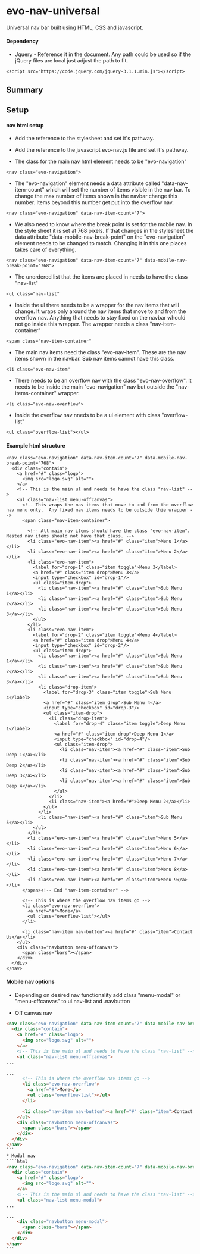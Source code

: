 # evo-nav-universal

Universal nav bar built using HTML, CSS and javascript.
#### Dependency
* Jquery - Reference it in the document.  Any path could be used so if the jQuery files are local just adjust the path to fit.
````shell
<script src="https://code.jquery.com/jquery-3.1.1.min.js"></script>
````

## Summary


## Setup

#### nav html setup

* Add the reference to the stylesheet and set it's pathway.

* Add the reference to the javascript evo-nav.js file and set it's pathway.

* The class for the main nav html element needs to be "evo-navigation"
````shell
<nav class="evo-navigation">
````

* The "evo-navigation" element needs a data attribute called "data-nav-item-count" which will set the number of items visible in the nav bar.  To change the max number of items shown in the navbar change this number. Items beyond this number get put into the overflow nav.
````shell
<nav class="evo-navigation" data-nav-item-count="7">
````

* We also need to know where the break point is set for the mobile nav.  In the style sheet it is set at 768 pixels.  If that changes in the stylesheet the data attribute "data-mobile-nav-break-point" on the "evo-navigation" element needs to be changed to match.  Changing it in this one places takes care of everything.
````shell
<nav class="evo-navigation" data-nav-item-count="7" data-mobile-nav-break-point="768">
````

* The unordered list that the items are placed in needs to have the class "nav-list"
````shell
<ul class="nav-list"
````

* Inside the ul there needs to be  a wrapper for the nav items that will change.  It wraps only around the nav items that move to and from the overflow nav.  Anything that needs to stay fixed on the navbar whould not go inside this wrapper.  The wrapper needs a class "nav-item-container"
````shell
<span class="nav-item-container"
````

* The main nav items need the class "evo-nav-item".  These are the nav items shown in the navbar.  Sub nav items cannot have this class.
````shell
<li class="evo-nav-item"
````

* There needs to be an overflow nav with the class "evo-nav-overflow".  It needs to be inside the main "evo-navigation" nav but outside the "nav-items-container" wrapper.
````shell
<li class="evo-nav-overflow">
````

* Inside the overflow nav nneds to be a ul element with class "overflow-list"
````shell
<ul class="overflow-list"></ul>
````

#### Example html structure
````shell        
<nav class="evo-navigation" data-nav-item-count="7" data-mobile-nav-break-point="768">
  <div class="contain">
    <a href="#" class="logo">
      <img src="logo.svg" alt="">
    </a>
    <!-- This is the main ul and needs to have the class "nav-list" -->
    <ul class="nav-list menu-offcanvas">
      <!-- This wraps the nav items that move to and from the overflow nav menu only.  Any fixed nav items needs to be outside thie wrapper -->
      <span class="nav-item-container">

        <!-- All main nav items should have the class "evo-nav-item".  Nested nav items should not have that class. -->
        <li class="evo-nav-item"><a href="#" class="item">Menu 1</a></li>
        <li class="evo-nav-item"><a href="#" class="item">Menu 2</a></li>
        <li class="evo-nav-item">
          <label for="drop-1" class="item toggle">Menu 3</label>
          <a href="#" class="item drop">Menu 3</a>
          <input type="checkbox" id="drop-1"/>
          <ul class="item-drop">
            <li class="nav-item"><a href="#" class="item">Sub Menu 1</a></li>
            <li class="nav-item"><a href="#" class="item">Sub Menu 2</a></li>
            <li class="nav-item"><a href="#" class="item">Sub Menu 3</a></li>
          </ul>
        </li>
        <li class="evo-nav-item">
          <label for="drop-2" class="item toggle">Menu 4</label>
          <a href="#" class="item drop">Menu 4</a>
          <input type="checkbox" id="drop-2"/>
          <ul class="item-drop">
            <li class="nav-item"><a href="#" class="item">Sub Menu 1</a></li>
            <li class="nav-item"><a href="#" class="item">Sub Menu 2</a></li>
            <li class="nav-item"><a href="#" class="item">Sub Menu 3</a></li>
            <li class="drop-item">
              <label for="drop-3" class="item toggle">Sub Menu 4</label>
              <a href="#" class="item drop">Sub Menu 4</a>
              <input type="checkbox" id="drop-3"/>
              <ul class="item-drop">
                <li class="drop-item">
                  <label for="drop-4" class="item toggle">Deep Menu 1</label>
                  <a href="#" class="item drop">Deep Menu 1</a>
                  <input type="checkbox" id="drop-4"/>
                  <ul class="item-drop">
                    <li class="nav-item"><a href="#" class="item">Sub Deep 1</a></li>
                    <li class="nav-item"><a href="#" class="item">Sub Deep 2</a></li>
                    <li class="nav-item"><a href="#" class="item">Sub Deep 3</a></li>
                    <li class="nav-item"><a href="#" class="item">Sub Deep 4</a></li>
                  </ul>
                </li>
                <li class="nav-item"><a href="#">Deep Menu 2</a></li>
              </ul>
            </li>
            <li class="nav-item"><a href="#" class="item">Sub Menu 5</a></li>
          </ul>
        </li>
        <li class="evo-nav-item"><a href="#" class="item">Menu 5</a></li>
        <li class="evo-nav-item"><a href="#" class="item">Menu 6</a></li>
        <li class="evo-nav-item"><a href="#" class="item">Menu 7</a></li>
        <li class="evo-nav-item"><a href="#" class="item">Menu 8</a></li>
        <li class="evo-nav-item"><a href="#" class="item">Menu 9</a></li>
      </span><!-- End "nav-item-container" -->

      <!-- This is where the overflow nav items go -->
      <li class="evo-nav-overflow">
        <a href="#">More</a>
        <ul class="overflow-list"></ul>
      </li>

      <li class="nav-item nav-button"><a href="#" class="item">Contact Us</a></li>
    </ul>
    <div class="navbutton menu-offcanvas">
      <span class="bars"></span>
    </div>
  </div>
</nav>
````

#### Mobile nav options
* Depending on desired nav functionality add class "menu-modal" or "menu-offcanvas" to ul.nav-list and .navbutton

* Off canvas nav
````html
<nav class="evo-navigation" data-nav-item-count="7" data-mobile-nav-break-point="768">
  <div class="contain">
    <a href="#" class="logo">
      <img src="logo.svg" alt="">
    </a>
    <!-- This is the main ul and needs to have the class "nav-list" -->
    <ul class="nav-list menu-offcanvas">        
...
````
````html
...
      <!-- This is where the overflow nav items go -->
      <li class="evo-nav-overflow">
        <a href="#">More</a>
        <ul class="overflow-list"></ul>
      </li>

      <li class="nav-item nav-button"><a href="#" class="item">Contact Us</a></li>
    </ul>
    <div class="navbutton menu-offcanvas">
      <span class="bars"></span>
    </div>
  </div>
</nav>
```
* Modal nav
````html
<nav class="evo-navigation" data-nav-item-count="7" data-mobile-nav-break-point="768">
  <div class="contain">
    <a href="#" class="logo">
      <img src="logo.svg" alt="">
    </a>
    <!-- This is the main ul and needs to have the class "nav-list" -->
    <ul class="nav-list menu-modal">        
...
````
````html
...
    <div class="navbutton menu-modal">
      <span class="bars"></span>
    </div>
  </div>
</nav>
```
